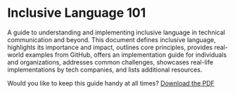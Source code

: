# Inclusive Language 101

A guide to understanding and implementing inclusive language in technical communication and beyond. This document defines inclusive language, highlights its importance and impact, outlines core principles, provides real-world examples from GitHub, offers an implementation guide for individuals and organizations, addresses common challenges, showcases real-life implementations by tech companies, and lists additional resources.

Would you like to keep this guide handy at all times? <a href="https://raw.githubusercontent.com/majaborgosz/inclusivelanguage/main/docs/inclusive-language-guide.pdf" download>Download the PDF</a>


